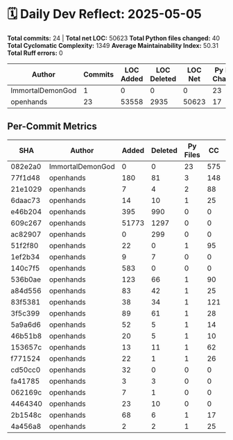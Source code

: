 # 🗓️ Daily Dev Reflect: 2025-05-05

**Total commits:** 24  |  **Total net LOC:** 50623
**Total Python files changed:** 40
**Total Cyclomatic Complexity:** 1349
**Average Maintainability Index:** 50.31
**Total Ruff errors:** 0

| Author | Commits | LOC Added | LOC Deleted | LOC Net | Py Files Changed | Total CC | Avg MI | Ruff Errors |
|------|-------|---------|-----------|-------|----------------|--------|------|-----------|
| ImmortalDemonGod | 1 | 0 | 0 | 0 | 23 | 575 | 68.89 | 0 |
| openhands | 23 | 53558 | 2935 | 50623 | 17 | 774 | 31.74 | 0 |

## Per-Commit Metrics

| SHA | Author | Added | Deleted | Py Files | CC | Avg MI | Ruff |
|---|------|-----|-------|--------|--|------|----|
| 082e2a0 | ImmortalDemonGod | 0 | 0 | 23 | 575 | 68.89 | 0 |
| 77f1d48 | openhands | 180 | 81 | 3 | 148 | 46.57 | 0 |
| 21e1029 | openhands | 7 | 4 | 2 | 88 | 60.92 | 0 |
| 6daac73 | openhands | 14 | 10 | 1 | 25 | 60.69 | 0 |
| e46b204 | openhands | 395 | 990 | 0 | 0 | 0.00 | 0 |
| 609c267 | openhands | 51773 | 1297 | 0 | 0 | 0.00 | 0 |
| ac82907 | openhands | 0 | 299 | 0 | 0 | 0.00 | 0 |
| 51f2f80 | openhands | 22 | 0 | 1 | 95 | 25.57 | 0 |
| 1ef2b34 | openhands | 9 | 7 | 0 | 0 | 0.00 | 0 |
| 140c7f5 | openhands | 583 | 0 | 0 | 0 | 0.00 | 0 |
| 536b0ae | openhands | 123 | 66 | 1 | 90 | 26.62 | 0 |
| a84d556 | openhands | 83 | 42 | 1 | 25 | 60.54 | 0 |
| 83f5381 | openhands | 38 | 34 | 1 | 121 | 23.80 | 0 |
| 3f5c399 | openhands | 89 | 61 | 1 | 28 | 59.10 | 0 |
| 5a9a6d6 | openhands | 52 | 5 | 1 | 14 | 71.43 | 0 |
| 46b51b8 | openhands | 20 | 5 | 1 | 10 | 59.88 | 0 |
| 153657c | openhands | 13 | 11 | 1 | 62 | 51.59 | 0 |
| f771524 | openhands | 22 | 1 | 1 | 26 | 53.16 | 0 |
| cd50cc0 | openhands | 32 | 0 | 0 | 0 | 0.00 | 0 |
| fa41785 | openhands | 3 | 3 | 0 | 0 | 0.00 | 0 |
| 062169c | openhands | 7 | 1 | 0 | 0 | 0.00 | 0 |
| 4464340 | openhands | 23 | 10 | 0 | 0 | 0.00 | 0 |
| 2b1548c | openhands | 68 | 6 | 1 | 17 | 59.10 | 0 |
| 4a456a8 | openhands | 2 | 2 | 1 | 25 | 70.98 | 0 |
